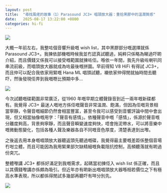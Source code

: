 ```yaml
---
layout: post
title:  "尋找風佬的故事（1）Parasound JC3+ 唱頭放大器：重拾黑膠中的溫潤質感"
date:   2025-08-17 13:22:00 +0800
categories: hi-fi
---
```

![](https://pub-8c1ddb5aa2ec46d28f40b4295cf14b39.r2.dev/2025/08/1c5b8350019deb6ed26c333f96785177.jpeg)

大概一年前左右，我整咗個音響升級嘅 wish list，其中黑膠部分嘅選擇就係 Parasound JC3+。我揀依部機嘅時候我並冇認真試聽過，純粹只係略為睇過吓啲介紹，而且價錢又係我可以接受嘅範圍就揀咗佢。喺依一年間，我先升級咗喇叭同串流前級，而唱頭放大器就成為咗最後嘅拼圖。早前得知 V8 HiFi 有得試 JC3+，而且仲可以配合我依家用緊嘅 Hana ML 唱頭試聽，襯依家仲得閒就抽時間去聽吓，然後發現佢畀到我嘅嘢比預期中多...

![](https://pub-8c1ddb5aa2ec46d28f40b4295cf14b39.r2.dev/2025/08/f19c9d3a8f53d6bdad4dbb4cd7794a8b.jpeg)

今次試聽嘅碟範圍非常廣泛，從1960 年嘅早期立體聲錄音到近一兩年嘅新碟都有。我覺得 JC3+ 最迷人嘅地方係佢嘅聲音非常溫潤、飽滿，但因為佢嘅背景相當寧靜，令聲音嘅細節仍然會相當豐富，甚至令我可以感受到音響評論中間中會出現，但又相當抽像嘅用字：「聲音有感情」。依種聲音中嘅「感情」，係源於聲音嘅分離度夠高，背景夠寧靜，而且聲音瞬變速度夠快，唔會拖泥帶水，可以將音樂中嘅微動態變化，包括各種人聲及樂器各自不同嘅音色厚度，清楚表達到出嚟。

之後返去用本身嘅唱頭放大器聽返頭先聽過嘅碟，我覺得最主要嘅差距係整個音場冇咁立體，而且可能因為我用緊果部欠缺精細嘅負載阻抗控制，高頻聽落就有啲過份突兀。

整體嚟講 JC3+ 都係好滿足到我嘅需求，起碼當初揀佢入 wish list 係正確，而且以其價錢嚟講亦係頗為吸引。但近年亦有啲新出嘅唱頭放大器喺相若價位之下有極高水準表現，所以都係得閒試多幾部再聽吓有咩分別先。

![](https://pub-8c1ddb5aa2ec46d28f40b4295cf14b39.r2.dev/2025/08/2026f0f3c5ab7890db7dd39df4a4e7fd.jpeg)